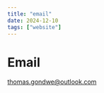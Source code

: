 ```yaml
---
title: "email"
date: 2024-12-10
tags: ["website"]
---
```



# Email

[thomas.gondwe@outlook.com](mailto:thomas.gondwe@outlook.com)
